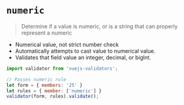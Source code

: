 # `numeric`

> Determine if a value is numeric, or is a string that can properly represent a numeric

- Numerical value, not strict number check
- Automatically attempts to cast value to numerical value.
- Validates that field value an integer, decimal, or bigInt.

```js bash
import validator from 'vuejs-validators';

// Passes numeric rule
let form = { members: '25' }
let rules = { member: ['numeric'] }
validator(form, rules).validate();
```
